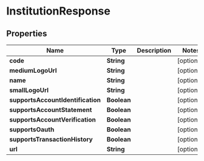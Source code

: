 

# InstitutionResponse


## Properties

Name | Type | Description | Notes
------------ | ------------- | ------------- | -------------
**code** | **String** |  |  [optional]
**mediumLogoUrl** | **String** |  |  [optional]
**name** | **String** |  |  [optional]
**smallLogoUrl** | **String** |  |  [optional]
**supportsAccountIdentification** | **Boolean** |  |  [optional]
**supportsAccountStatement** | **Boolean** |  |  [optional]
**supportsAccountVerification** | **Boolean** |  |  [optional]
**supportsOauth** | **Boolean** |  |  [optional]
**supportsTransactionHistory** | **Boolean** |  |  [optional]
**url** | **String** |  |  [optional]



